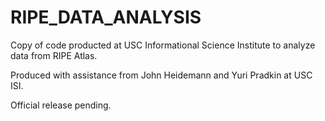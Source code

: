# RIPE_DATA_ANALYSIS

Copy of code producted at USC Informational Science Institute to analyze data from RIPE Atlas.

Produced with assistance from John Heidemann and Yuri Pradkin at USC ISI. 

Official release pending. 

